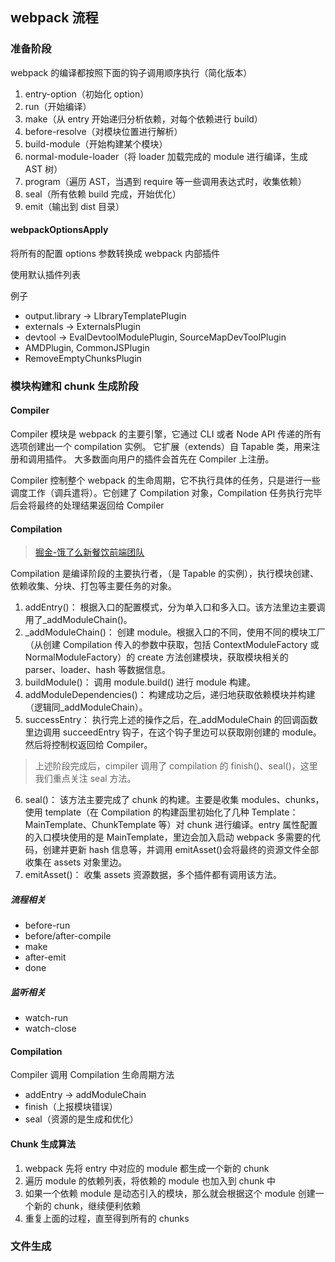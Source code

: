 ## webpack 流程

### 准备阶段

webpack 的编译都按照下面的钩子调用顺序执行（简化版本）

1. entry-option（初始化 option）
2. run（开始编译）
3. make（从 entry 开始递归分析依赖，对每个依赖进行 build）
4. before-resolve（对模块位置进行解析）
5. build-module（开始构建某个模块）
6. normal-module-loader（将 loader 加载完成的 module 进行编译，生成 AST 树）
7. program（遍历 AST，当遇到 require 等一些调用表达式时，收集依赖）
8. seal（所有依赖 build 完成，开始优化）
9. emit（输出到 dist 目录）

#### webpackOptionsApply

将所有的配置 options 参数转换成 webpack 内部插件

使用默认插件列表

例子

- output.library -> LIbraryTemplatePlugin
- externals -> ExternalsPlugin
- devtool -> EvalDevtoolModulePlugin, SourceMapDevToolPlugin
- AMDPlugin, CommonJSPlugin
- RemoveEmptyChunksPlugin

### 模块构建和 chunk 生成阶段

#### Compiler

Compiler 模块是 webpack 的主要引擎，它通过 CLI 或者 Node API 传递的所有选项创建出一个 compilation 实例。 它扩展（extends）自 Tapable 类，用来注册和调用插件。 大多数面向用户的插件会首先在 Compiler 上注册。

Compiler 控制整个 webpack 的生命周期，它不执行具体的任务，只是进行一些调度工作（调兵遣将）。它创建了 Compilation 对象，Compilation 任务执行完毕后会将最终的处理结果返回给 Compiler

#### Compilation

> [掘金-饿了么新餐饮前端团队](https://juejin.cn/post/6844904006003736583)

Compilation 是编译阶段的主要执行者，（是 Tapable 的实例），执行模块创建、依赖收集、分块、打包等主要任务的对象。

1. addEntry()：
   根据入口的配置模式，分为单入口和多入口。该方法里边主要调用了\_addModuleChain()。
2. \_addModuleChain()：
   创建 module。根据入口的不同，使用不同的模块工厂（从创建 Compilation 传入的参数中获取，包括 ContextModuleFactory 或 NormalModuleFactory）的 create 方法创建模块，获取模块相关的 parser、loader、hash 等数据信息。
3. buildModule()：
   调用 module.build() 进行 module 构建。
4. addModuleDependencies()：
   构建成功之后，递归地获取依赖模块并构建（逻辑同\_addModuleChain）。
5. successEntry：
   执行完上述的操作之后，在\_addModuleChain 的回调函数里边调用 succeedEntry 钩子，在这个钩子里边可以获取刚创建的 module。然后将控制权返回给 Compiler。

> 上述阶段完成后，cimpiler 调用了 compilation 的 finish()、seal()，这里我们重点关注 seal 方法。

6. seal()：
   该方法主要完成了 chunk 的构建。主要是收集 modules、chunks，使用 template（在 Compilation 的构建函里初始化了几种 Template：MainTemplate、ChunkTemplate 等）对 chunk 进行编译。entry 属性配置的入口模块使用的是 MainTemplate，里边会加入启动 webpack 多需要的代码，创建并更新 hash 信息等，并调用 emitAsset()会将最终的资源文件全部收集在 assets 对象里边。
7. emitAsset()：
   收集 assets 资源数据，多个插件都有调用该方法。

##### 流程相关

- before-run
- before/after-compile
- make
- after-emit
- done

##### 监听相关

- watch-run
- watch-close

#### Compilation

Compiler 调用 Compilation 生命周期方法

- addEntry -> addModuleChain
- finish（上报模块错误）
- seal（资源的是生成和优化）

#### Chunk 生成算法

1. webpack 先将 entry 中对应的 module 都生成一个新的 chunk
2. 遍历 module 的依赖列表，将依赖的 module 也加入到 chunk 中
3. 如果一个依赖 module 是动态引入的模块，那么就会根据这个 module 创建一个新的 chunk，继续便利依赖
4. 重复上面的过程，直至得到所有的 chunks

### 文件生成
